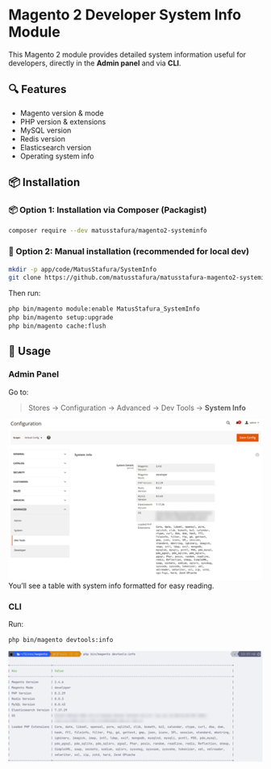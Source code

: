 # Magento 2 Developer System Info Module

This Magento 2 module provides detailed system information useful for developers, directly in the **Admin panel** and via **CLI**.

## 🔍 Features

- Magento version & mode
- PHP version & extensions
- MySQL version
- Redis version
- Elasticsearch version
- Operating system info

## 📦 Installation

### 📦 Option 1: Installation via Composer (Packagist)

```bash
composer require --dev matusstafura/magento2-systeminfo
```

### 🔧 Option 2: Manual installation (recommended for local dev)

```bash
mkdir -p app/code/MatusStafura/SystemInfo
git clone https://github.com/matusstafura/matusstafura-magento2-systeminfo.git app/code/MatusStafura/SystemInfo
````

Then run:

```bash
php bin/magento module:enable MatusStafura_SystemInfo
php bin/magento setup:upgrade
php bin/magento cache:flush
```

## 🧪 Usage

### Admin Panel

Go to:

> Stores → Configuration → Advanced → Dev Tools → **System Info**

![admin](./docs/admin.jpg)
You’ll see a table with system info formatted for easy reading.

### CLI

Run:

```bash
php bin/magento devtools:info
```

![cli](./docs/cli.jpg)


